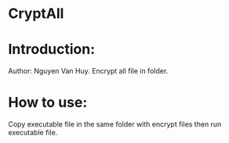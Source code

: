 # CryptAll

# Introduction: 
   Author: Nguyen Van Huy.
   Encrypt all file in folder.
# How to use: 
Copy executable file in the same folder with encrypt files then run executable file.
